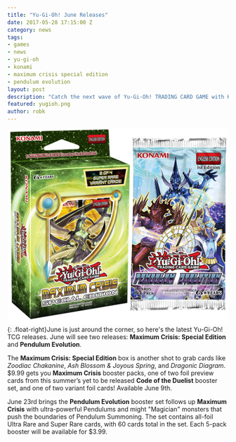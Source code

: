 ```yaml
---
title: "Yu-Gi-Oh! June Releases"
date: 2017-05-28 17:15:00 Z
category: news
tags:
- games
- news
- yu-gi-oh
- konami
- maximum crisis special edition
- pendulum evolution
layout: post
description: "Catch the next wave of Yu-Gi-Oh! TRADING CARD GAME with Konami's June releases."
featured: yugioh.png
author: robk
---
```


![Yu-Gi-Oh! June Releases](/images/yu-gi-oh/june2017.png){: .float-right}June is just around the corner, so here's the latest Yu-Gi-Oh! TCG releases. June will see two releases: **Maximum Crisis: Special Edition** and **Pendulum Evolution**.

The **Maximum Crisis: Special Edition** box is another shot to grab cards like *Zoodiac Chakanine*, *Ash Blossom & Joyous Spring*, and *Dragonic Diagram*. $9.99 gets you **Maximum Crisis** booster packs, one of two foil preview cards from this summer’s yet to be released **Code of the Duelist** booster set, and one of two variant foil cards! Available June 9th.

June 23rd brings the **Pendulum Evolution** booster set follows up **Maximum Crisis** with ultra-powerful Pendulums and might "Magician" monsters that push the boundaries of Pendulum Summoning. The set contains all-foil Ultra Rare and Super Rare cards, with 60 cards total in the set. Each 5-pack booster will be available for $3.99.
